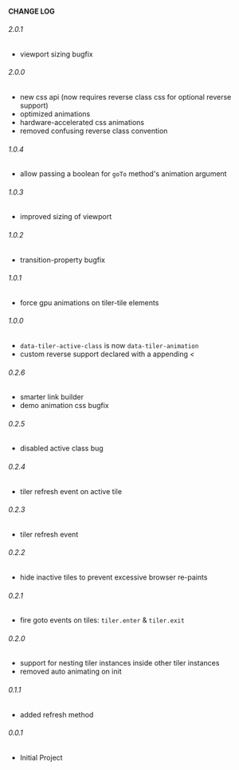 #### CHANGE LOG

###### 2.0.1
* viewport sizing bugfix

###### 2.0.0
* new css api (now requires reverse class css for optional reverse support)
* optimized animations
* hardware-accelerated css animations
* removed confusing reverse class convention

###### 1.0.4
* allow passing a boolean for `goTo` method's animation argument

###### 1.0.3
* improved sizing of viewport

###### 1.0.2
* transition-property bugfix

###### 1.0.1
* force gpu animations on tiler-tile elements

###### 1.0.0
* `data-tiler-active-class` is now `data-tiler-animation`
* custom reverse support declared with a appending <

###### 0.2.6
* smarter link builder
* demo animation css bugfix

###### 0.2.5
* disabled active class bug

###### 0.2.4
* tiler refresh event on active tile

###### 0.2.3
* tiler refresh event

###### 0.2.2
* hide inactive tiles to prevent excessive browser re-paints

###### 0.2.1
* fire goto events on tiles: `tiler.enter` & `tiler.exit`

###### 0.2.0
* support for nesting tiler instances inside other tiler instances
* removed auto animating on init

###### 0.1.1
* added refresh method

###### 0.0.1
* Initial Project
